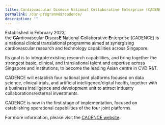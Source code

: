 ```yaml
---
title: Cardiovascular Disease National Collaborative Enterprise (CADENCE)
permalink: /our-programmes/cadence/
description: ""
---
```

Established in February 2023, the **CA**rdiovascular **D**iseas**E** **N**ational **C**ollaborative **E**nterprise (CADENCE) is a national clinical translational programme aimed at synergising cardiovascular research and technology capabilities across Singapore. 

Its goal is to integrate existing research capabilities, and bring together the strongest basic, clinical, and translational talent and expertise across Singapore and institutions, to become the leading Asian centre in CVD R&T. 

CADENCE will establish four national joint platforms focused on data science, clinical trials, and artificial intelligence/digital health, together with a business intelligence and development unit to attract industry collaborations/external investments. 

CADENCE is now in the first stage of implementation, focused on establishing operational capabilities of the four joint platforms.

For more information, please visit the [CADENCE website](https://cadence-cvd.sg).